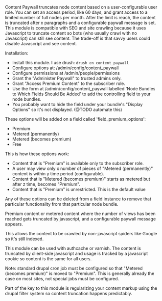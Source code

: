Content Paywall truncates node content based on a user-configurable user role. You can set an access period, like 60 days, and grant access to a limited number of full nodes per month. After the limit is reach, the content is truncated after x paragraphs and a configurable paywall message is set. This module is compatible with SEO and site crawling because it uses Javascript to truncate content so bots (who usually crawl with no Javascript) can still see content. The trade-off is that savvy users could disable Javascript and see content.

Installation:
* Install this module. I use drush: `drush en content_paywall`
* Configure options at: /admin/config/content_paywall
* Configure permissions at /admin/people/permissions
* Grant the "Administer Paywall" to trusted admins only.
* Grant "Access Premium Content" to the subscriber role.
* Use the form at /admin/config/content_paywall labelled 'Node Bundles to Which Fields Should Be Added' to add the controlling field to your node bundles.
* You probably want to hide the field under your bundle's "Display Options" so it's not displayed. (@TODO automate this)

These options will be added on a field called 'field_premium_options':
* Premium
* Metered (permanently)
* Metered (becomes premium)
* Free

This is how these options work:
* Content that is "Premium" is available only to the subscriber role.
* A user may view only x number of pieces of "Metered (permanently)" content is within y time period (configurable).
* Content that is "Metered (becomes premium)" starts as metered but after z time, becomes "Premium".
* Content that is "Premium" is unrestricted. This is the default value

Any of these options can be deleted from a field instance to remove that particular functionality from that particular node bundle.

Premium content or metered content where the number of views has been reached gets truncated by javascript, and a configurable paywall message appears.

This allows the content to be crawled by non-javascript spiders like Google so it's still indexed.

This module can be used with authcache or varnish. The content is truncated by client-side javascript and usage is tracked by a javascript cookie so content is the same for all users.

Note: standard drupal cron job must be configured so that "Metered (becomes premium)" is moved to "Premium". This is generally already the case on most sites, not special jobs must be configured.

Part of the key to this module is regularizing your content markup using the drupal filter system so content truncation happens predictably.